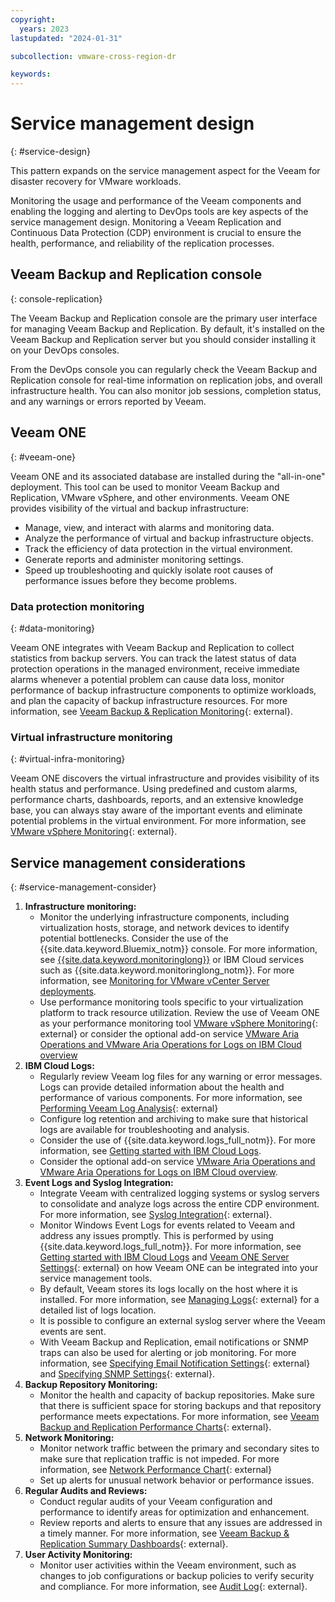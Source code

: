 ```yaml
---
copyright:
  years: 2023
lastupdated: "2024-01-31"

subcollection: vmware-cross-region-dr

keywords:
---
```


# Service management design
{: #service-design}

This pattern expands on the service management aspect for the Veeam for disaster recovery for VMware workloads.

Monitoring the usage and performance of the Veeam components and enabling the logging and alerting to DevOps tools are key aspects of the service management design. Monitoring a Veeam Replication and Continuous Data Protection (CDP) environment is crucial to ensure the health, performance, and reliability of the replication processes.

## Veeam Backup and Replication console
{: console-replication}

The Veeam Backup and Replication console are the primary user interface for managing Veeam Backup and Replication. By default, it's installed on the Veeam Backup and Replication server but you should consider installing it on your DevOps consoles.

From the DevOps console you can regularly check the Veeam Backup and Replication console for real-time information on replication jobs, and overall infrastructure health.
You can also monitor job sessions, completion status, and any warnings or errors reported by Veeam.

## Veeam ONE
{: #veeam-one}

Veeam ONE and its associated database are installed during the "all-in-one" deployment. This tool can be used to monitor Veeam Backup and Replication, VMware vSphere, and other environments. Veeam ONE provides visibility of the virtual and backup infrastructure:

* Manage, view, and interact with alarms and monitoring data.
* Analyze the performance of virtual and backup infrastructure objects.
* Track the efficiency of data protection in the virtual environment.
* Generate reports and administer monitoring settings.
* Speed up troubleshooting and quickly isolate root causes of performance issues before they become problems.

### Data protection monitoring
{: #data-monitoring}

Veeam ONE integrates with Veeam Backup and Replication to collect statistics from backup servers. You can track the latest status of data protection operations in the managed environment, receive immediate alarms whenever a potential problem can cause data loss, monitor performance of backup infrastructure components to optimize workloads, and plan the capacity of backup infrastructure resources. For more information, see [Veeam Backup &amp; Replication Monitoring](https://helpcenter.veeam.com/docs/one/monitor/backup_monitoring.html?ver=120){: external}.

### Virtual infrastructure monitoring
{: #virtual-infra-monitoring}

Veeam ONE discovers the virtual infrastructure and provides visibility of its health status and performance. Using predefined and custom alarms, performance charts, dashboards, reports, and an extensive knowledge base, you can always stay aware of the important events and eliminate potential problems in the virtual environment. For more information, see [VMware vSphere Monitoring](https://helpcenter.veeam.com/docs/one/monitor/vsphere_monitoring.html?ver=120){: external}.

## Service management considerations
{: #service-management-consider}

1. **Infrastructure monitoring:**
   * Monitor the underlying infrastructure components, including virtualization hosts, storage, and network devices to identify potential bottlenecks. Consider the use of the {{site.data.keyword.Bluemix_notm}} console. For more information, see [{{site.data.keyword.monitoringlong}}](/docs/cloud-infrastructure?topic=cloud-infrastructure-monitoring-iaas) or IBM Cloud services such as {{site.data.keyword.monitoringlong_notm}}. For more information, see [Monitoring for VMware vCenter Server deployments](/docs/monitoring?topic=monitoring-vmware-vcenter).
   * Use performance monitoring tools specific to your virtualization platform to track resource utilization. Review the use of Veeam ONE as your performance monitoring tool [VMware vSphere Monitoring](https://helpcenter.veeam.com/docs/one/monitor/vsphere_monitoring.html?ver=120){: external} or consider the optional add-on service [VMware Aria Operations and VMware Aria Operations for Logs on IBM Cloud overview](/docs/vmwaresolutions?topic=vmwaresolutions-vrops_overview)
2. **IBM Cloud Logs:**
   * Regularly review Veeam log files for any warning or error messages. Logs can provide detailed information about the health and performance of various components. For more information, see [Performing Veeam Log Analysis](https://helpcenter.veeam.com/docs/one/monitor/vbr_log_analysis.html?ver=120){: external}
   * Configure log retention and archiving to make sure that historical logs are available for troubleshooting and analysis.
   * Consider the use of {{site.data.keyword.logs_full_notm}}. For more information, see [Getting started with IBM Cloud Logs](/docs/cloud-logs).
   * Consider the optional add-on service [VMware Aria Operations and VMware Aria Operations for Logs on IBM Cloud overview](/docs/vmwaresolutions?topic=vmwaresolutions-vrops_overview).
3. **Event Logs and Syslog Integration:**
   * Integrate Veeam with centralized logging systems or syslog servers to consolidate and analyze logs across the entire CDP environment. For more information, see [Syslog Integration](https://helpcenter.veeam.com/docs/one/monitor/syslog_settings.html?ver=120){: external}.
   * Monitor Windows Event Logs for events related to Veeam and address any issues promptly. This is performed by using {{site.data.keyword.logs_full_notm}}. For more information, see [Getting started with IBM Cloud Logs](/docs/cloud-logs) and [Veeam ONE Server Settings](https://helpcenter.veeam.com/docs/one/monitor/server_settings.html?ver=120){: external} on how Veeam ONE can be integrated into your service management tools.
   * By default, Veeam stores its logs locally on the host where it is installed. For more information, see [Managing Logs](https://helpcenter.veeam.com/docs/backup/vsphere/logging.html?ver=120){: external} for a detailed list of logs location.
   * It is possible to configure an external syslog server where the Veeam events are sent.
   * With Veeam Backup and Replication, email notifications or SNMP traps can also be used for alerting or job monitoring. For more information, see [Specifying Email Notification Settings](https://helpcenter.veeam.com/docs/backup/vsphere/email_notification_settings.html?ver=120){: external} and [Specifying SNMP Settings](https://helpcenter.veeam.com/docs/backup/vsphere/snmp_settings.html?ver=120){: external}.
4. **Backup Repository Monitoring:**
   * Monitor the health and capacity of backup repositories. Make sure that there is sufficient space for storing backups and that repository performance meets expectations. For more information, see [Veeam Backup and Replication Performance Charts](https://helpcenter.veeam.com/docs/one/monitor/backup_charts.html?ver=120){: external}.
5. **Network Monitoring:**
   * Monitor network traffic between the primary and secondary sites to make sure that replication traffic is not impeded. For more information, see [Network Performance Chart](https://helpcenter.veeam.com/docs/one/monitor/backup_network.html?ver=120){: external}
   * Set up alerts for unusual network behavior or performance issues.
6. **Regular Audits and Reviews:**
   * Conduct regular audits of your Veeam configuration and performance to identify areas for optimization and enhancement.
   * Review reports and alerts to ensure that any issues are addressed in a timely manner. For more information, see [Veeam Backup &amp; Replication Summary Dashboards](https://helpcenter.veeam.com/docs/one/monitor/backup_dashboards.html?ver=120){: external}.
7. **User Activity Monitoring:**
   * Monitor user activities within the Veeam environment, such as changes to job configurations or backup policies to verify security and compliance. For more information, see [Audit Log](https://helpcenter.veeam.com/docs/one/monitor/audit_log_settings.html?ver=120){: external}.
